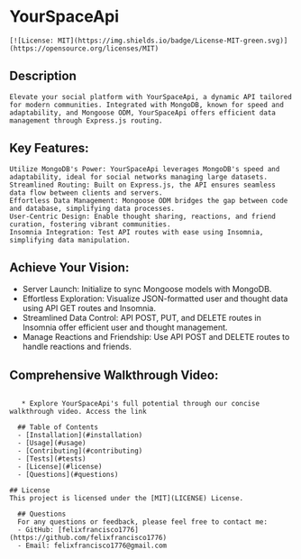# YourSpaceApi
    [![License: MIT](https://img.shields.io/badge/License-MIT-green.svg)](https://opensource.org/licenses/MIT)

  ## Description
  
    Elevate your social platform with YourSpaceApi, a dynamic API tailored for modern communities. Integrated with MongoDB, known for speed and adaptability, and Mongoose ODM, YourSpaceApi offers efficient data management through Express.js routing.

  ## Key Features:

    Utilize MongoDB's Power: YourSpaceApi leverages MongoDB's speed and adaptability, ideal for social networks managing large datasets.
    Streamlined Routing: Built on Express.js, the API ensures seamless data flow between clients and servers.
    Effortless Data Management: Mongoose ODM bridges the gap between code and database, simplifying data processes.
    User-Centric Design: Enable thought sharing, reactions, and friend curation, fostering vibrant communities.
    Insomnia Integration: Test API routes with ease using Insomnia, simplifying data manipulation.

  ## Achieve Your Vision:

   * Server Launch: Initialize to sync Mongoose models with MongoDB.
   * Effortless Exploration: Visualize JSON-formatted user and thought data using API GET routes and Insomnia.
   * Streamlined Data Control: API POST, PUT, and DELETE routes in Insomnia offer efficient user and thought management.
   * Manage Reactions and Friendship: Use API POST and DELETE routes to handle reactions and friends.

  ## Comprehensive Walkthrough Video:

~~~~~~~~~~~~~~~~~~~~~~~~~~~~~~~~~~~~~~~~~~~~~~~~~~~~~~~~~~~~~add Video link here~~~~~~~~~~~~~~~~~~~~~~~~~~~~~~~~~~~~~~~~~~~~~~~~~~~~~~~~~~~~~

   * Explore YourSpaceApi's full potential through our concise walkthrough video. Access the link
  
  ## Table of Contents
  - [Installation](#installation)
  - [Usage](#usage)
  - [Contributing](#contributing)
  - [Tests](#tests)
  - [License](#license)
  - [Questions](#questions)

## License
This project is licensed under the [MIT](LICENSE) License.
  
  ## Questions
  For any questions or feedback, please feel free to contact me:
  - GitHub: [felixfrancisco1776](https://github.com/felixfrancisco1776)
  - Email: felixfrancisco1776@gmail.com
  